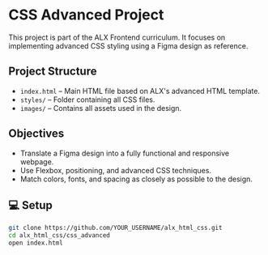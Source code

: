 # CSS Advanced Project

This project is part of the ALX Frontend curriculum. It focuses on implementing advanced CSS styling using a Figma design as reference.

##  Project Structure
- `index.html` – Main HTML file based on ALX's advanced HTML template.
- `styles/` – Folder containing all CSS files.
- `images/` – Contains all assets used in the design.

##  Objectives
- Translate a Figma design into a fully functional and responsive webpage.
- Use Flexbox, positioning, and advanced CSS techniques.
- Match colors, fonts, and spacing as closely as possible to the design.

## 💻 Setup
```bash
git clone https://github.com/YOUR_USERNAME/alx_html_css.git
cd alx_html_css/css_advanced
open index.html

